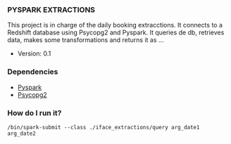 ### PYSPARK EXTRACTIONS ###

This project is in charge of the daily booking extracctions. 
It connects to a Redshift database using Psycopg2 and Pyspark. It queries de db, retrieves data, makes some transformations and returns it as ...

* Version: 0.1

### Dependencies ###

* [Pyspark](https://spark.apache.org/)
* [Psycopg2](https://pypi.python.org/pypi/psycopg2)

### How do I run it? ###

```shell
/bin/spark-submit --class ./iface_extractions/query arg_date1 arg_date2
```
